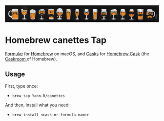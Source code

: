![Beer Faces](Images/beer-faces.jpg "(c) Le Gallodrome - https://www.legallodrome.com")
# Homebrew canettes Tap

[Formulæ](https://github.com/Yann-R/homebrew-canettes/tree/main/Formula) for [Homebrew](https://brew.sh) on macOS, 
and [Casks](https://github.com/Yann-R/homebrew-canettes/tree/main/Casks) for [Homebrew Cask](https://github.com/Homebrew/homebrew-cask) (the [Caskroom ](https://web.archive.org/web/20171226214719/https://caskroom.github.io) of Homebrew).

## Usage

First, type once:
- `brew tap Yann-R/canettes`

And then, install what you need:
- `brew install <cask-or-formula-name>`
